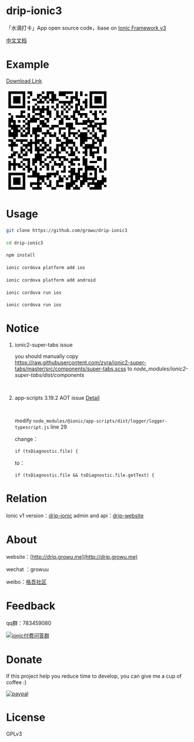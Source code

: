 # drip-ionic3

「水滴打卡」App open source code，base on [Ionic Framework v3](http://ionicframework.com/)



[中文文档](README.md)



# Example

[Download Link](http://a.app.qq.com/o/simple.jsp?pkgname=me.growu.drip)

![二维码](qrcode.png)



# Usage


```bash
git clone https://github.com/growu/drip-ionic3

cd drip-ionic3

npm install

ionic cordova platform add ios

ionic cordova platform add android

ionic cordova run ios

ionic cordova run ios
```

# Notice

1. ionic2-super-tabs issue

   you should manually copy https://raw.githubusercontent.com/zyra/ionic2-super-tabs/master/src/components/super-tabs.scss to *node_modules/ionic2-super-tabs/dist/components*

   ​


2. app-scripts 3.19.2 AOT issue [Detail](https://github.com/ionic-team/ionic-cli/issues/2889)

   ​

   modify `node_modules/@ionic/app-scripts/dist/logger/logger-typescript.js` line 29

   change：

   ```if (tsDiagnostic.file) {```

   to：

   ```if (tsDiagnostic.file && tsDiagnostic.file.getText) {```

# Relation

Ionic v1 version：[drip-ionic](https://github.com/growu/drip-ionic)
admin and api：[drip-website](https://github.com/growu/drip-website)

# About

website：[http://drip.growu.me](http://drip.growu.me)

wechat ：growuu

weibo：[格吾社区](http://weibo.com/growu)

# Feedback

qq群：783459080

[![ionic付费问答群](https://pub.idqqimg.com/wpa/images/group.png)](https://shang.qq.com/wpa/qunwpa?idkey=26fee235eae2460a35007c9790b5661b0a97033c948550fe06936a2cbbda009b)

# Donate

If this project help you reduce time to develop, you can give me a cup of coffee :)



[![paypal](https://img.shields.io/badge/Donate-PayPal-green.svg)](https://www.paypal.me/jasonz1987/6.66)

# License

GPLv3




